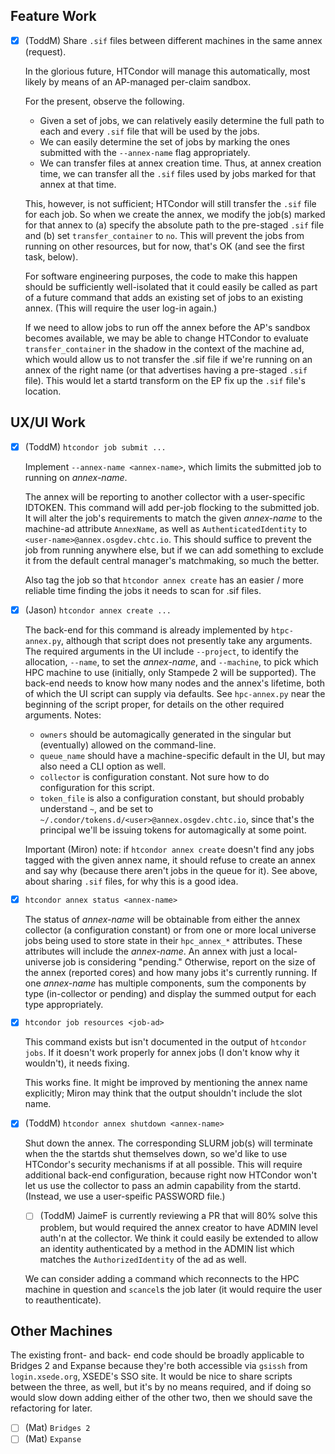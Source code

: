Feature Work
------------

- [x] (ToddM) Share `.sif` files between different machines in the same annex
  (request).
  
  In the glorious future, HTCondor will manage this automatically,
  most likely by means of an AP-managed per-claim sandbox.
  
  For the present, observe the following.
  - Given a set of jobs, we can relatively easily determine the full
    path to each and every `.sif` file that will be used by the jobs.
  - We can easily determine the set of jobs by marking the ones submitted
    with the `--annex-name` flag appropriately.
  - We can transfer files at annex creation time.
  Thus, at annex creation time, we can transfer all the `.sif` files used
  by jobs marked for that annex at that time.
  
  This, however, is not sufficient; HTCondor will still transfer the `.sif`
  file for each job.  So when we create the annex, we modify the job(s)
  marked for that annex to (a) specify the absolute path to the pre-staged
  `.sif` file and (b) set `transfer_container` to `no`.  This will prevent
  the jobs from running on other resources, but for now, that's OK (and
  see the first task, below).
  
  For software engineering purposes, the code to make this happen should
  be sufficiently well-isolated that it could easily be called as part
  of a future command that adds an existing set of jobs to an existing
  annex.  (This will require the user log-in again.)
  
  If we need to allow jobs to run off the annex before the AP's sandbox
  becomes available, we may be able to change HTCondor to evaluate
  `transfer_container` in the shadow in the context of the machine ad,
  which would allow us to not transfer the .sif file if we're running
  on an annex of the right name (or that advertises having a pre-staged
  `.sif` file).  This would let a startd transform on the EP fix up the
  `.sif` file's location.

UX/UI Work
----------

- [x] (ToddM) `htcondor job submit ...`

  Implement `--annex-name <annex-name>`, which limits the submitted job to
  running on _annex-name_.

  The annex will be reporting to another collector with a user-specific IDTOKEN.
  This command will add per-job flocking to the submitted job.  It will alter
  the job's requirements to match the given _annex-name_ to the machine-ad
  attribute `AnnexName`, as well as `AuthenticatedIdentity` to
  `<user-name>@annex.osgdev.chtc.io`.  This should suffice to prevent the job
  from running anywhere else, but if we can add something to exclude it from the
  default central manager's matchmaking, so much the better.
  
  Also tag the job so that `htcondor annex create` has an easier / more
  reliable time finding the jobs it needs to scan for .sif files.

- [x] (Jason) `htcondor annex create ...`

  The back-end for this command is already implemented by `htpc-annex.py`,
  although that script does not presently take any arguments.
  The required arguments in the UI include `--project`, to identify the
  allocation, `--name`, to set the _annex-name_, and `--machine`, to pick
  which HPC machine to use (initially, only Stampede 2 will be supported).
  The back-end needs to know how many nodes and the annex's lifetime,
  both of which the UI script can supply via defaults.  See `hpc-annex.py`
  near the beginning of the script proper, for details on the other
  required arguments.  Notes:

  - `owners` should be automagically generated in the singular but
    (eventually) allowed on the command-line.
  - `queue_name` should have a machine-specific default in the UI,
    but may also need a CLI option as well.
  - `collector` is configuration constant.  Not sure how to do
    configuration for this script.
  - `token_file` is also a configuration constant, but should
    probably understand `~`, and be set to `~/.condor/tokens.d/<user>@annex.osgdev.chtc.io`,
    since that's the principal we'll be issuing tokens for
    automagically at some point.
  
  Important (Miron) note: if `htcondor annex create` doesn't find any jobs
  tagged with the given annex name, it should refuse to create an annex
  and say why (because there aren't jobs in the queue for it).  See above,
  about sharing `.sif` files, for why this is a good idea.

- [x] `htcondor annex status <annex-name>`

  The status of _annex-name_ will be obtainable from either the annex
  collector (a configuration constant) or from one or more local
  universe jobs being used to store state in their `hpc_annex_*`
  attributes.  These attributes will include the _annex-name_.  An
  annex with just a local-universe job is considering "pending."
  Otherwise, report on the size of the annex (reported cores) and
  how many jobs it's currently running.  If one _annex-name_ has
  multiple components, sum the components by type (in-collector
  or pending) and display the summed output for each type
  appropriately.

- [x] `htcondor job resources <job-ad>`

  This command exists but isn't documented in the output of
  `htcondor jobs`.  If it doesn't work properly for annex
  jobs (I don't know why it wouldn't), it needs fixing.
  
  This works fine.  It might be improved by mentioning the
  annex name explicitly; Miron may think that the output
  shouldn't include the slot name.

- [x] (ToddM) `htcondor annex shutdown <annex-name>`

  Shut down the annex.  The corresponding SLURM job(s) will terminate
  when the the startds shut themselves down, so we'd like to use
  HTCondor's security mechanisms if at all possible.  This will
  require additional back-end configuration, because right now HTCondor
  won't let us use the collector to pass an admin capability from
  the startd.  (Instead, we use a user-speific PASSWORD file.)
  
  - [ ] (ToddM) JaimeF is currently reviewing a PR that will 80% solve
    this problem, but would required the annex creator to have ADMIN
    level auth'n at the collector.  We think it could easily be extended
    to allow an identity authenticated by a method in the ADMIN list which
    matches the `AuthorizedIdentity` of the ad as well.

  We can consider adding a command which reconnects to the HPC machine
  in question and `scancel`s the job later (it would require the user
  to reauthenticate).

Other Machines
--------------

The existing front- and back- end code should be broadly applicable to
Bridges 2 and Expanse because they're both accessible via `gsissh` from
`login.xsede.org`, XSEDE's SSO site.  It would be nice to share scripts
between the three, as well, but it's by no means required, and if doing
so would slow down adding either of the other two, then we should save
the refactoring for later.

- [ ] (Mat) `Bridges 2`
- [ ] (Mat) `Expanse`
